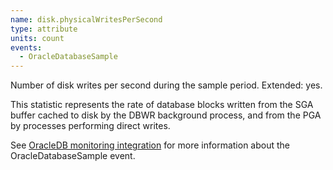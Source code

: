 ```yaml
---
name: disk.physicalWritesPerSecond
type: attribute
units: count
events:
  - OracleDatabaseSample
---
```


Number of disk writes per second during the sample period. Extended: yes.

This statistic represents the rate of database blocks written from the SGA buffer cached to disk by the DBWR background process, and from the PGA by processes performing direct writes.

See [OracleDB monitoring integration](https://docs.newrelic.com/docs/integrations/host-integrations/host-integrations-list/oracledb-monitoring-integration) for more information about the OracleDatabaseSample event.